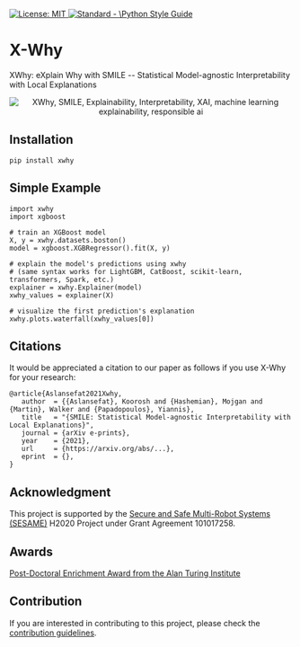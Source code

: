 <p align="left"> </p>

 <a href="https://opensource.org/licenses/MIT"><img src="https://img.shields.io/badge/License-MIT-yellow.svg" alt="License: MIT">
 <a href="https://standardjs.com"><img src="https://img.shields.io/badge/code_style-standard-brightgreen.svg" alt="Standard - \Python Style Guide"></a> 
 
# X-Why
XWhy: eXplain Why with SMILE -- Statistical Model-agnostic Interpretability with Local Explanations
 
<p align="center">
 <img src="https://github.com/koo-ec/xwhy/blob/main/docs/graphics/XWhy_Logo_v1.png" alt="XWhy, SMILE, Explainability, Interpretability, XAI, machine learning explainability, responsible ai"> </p>



## Installation
```
pip install xwhy
```

## Simple Example
```
import xwhy
import xgboost

# train an XGBoost model
X, y = xwhy.datasets.boston()
model = xgboost.XGBRegressor().fit(X, y)

# explain the model's predictions using xwhy
# (same syntax works for LightGBM, CatBoost, scikit-learn, transformers, Spark, etc.)
explainer = xwhy.Explainer(model)
xwhy_values = explainer(X)

# visualize the first prediction's explanation
xwhy.plots.waterfall(xwhy_values[0])

```
 
## Citations
It would be appreciated a citation to our paper as follows if you use X-Why for your research:
```
@article{Aslansefat2021Xwhy,
   author  = {{Aslansefat}, Koorosh and {Hashemian}, Mojgan and {Martin}, Walker and {Papadopoulos}, Yiannis},
   title   = "{SMILE: Statistical Model-agnostic Interpretability with Local Explanations}",
   journal = {arXiv e-prints},
   year    = {2021},
   url     = {https://arxiv.org/abs/...},
   eprint  = {},
}
```
 
## Acknowledgment
This project is supported by the [Secure and Safe Multi-Robot Systems (SESAME)](https://www.sesame-project.org) H2020 Project under Grant Agreement 101017258.

## Awards
<a href = "https://www.turing.ac.uk/post-doctoral-enrichment-awards-pdea">Post-Doctoral Enrichment Award from the Alan Turing Institute</a>

## Contribution 
If you are interested in contributing to this project, please check the [contribution guidelines](https://github.com/koo-ec/xwhy/blob/main/docs/contribute/contributing.md).
